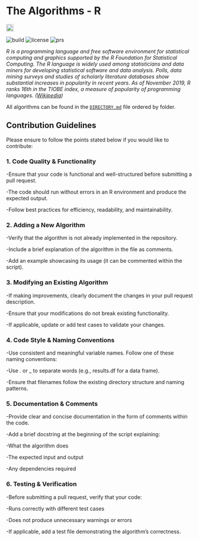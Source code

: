 # The Algorithms - R

<a href="https://gitpod.io/#https://github.com/TheAlgorithms/R">
    <img src="https://img.shields.io/badge/Gitpod-Ready--to--Code-blue?logo=gitpod&style=flat-square" height="20" alt="Gitpod Ready-to-Code">
</a>

![build](https://img.shields.io/badge/build-passing-brightgreen.svg)
![license](https://img.shields.io/badge/License-MIT-brightgreen.svg)
![prs](https://img.shields.io/badge/PRs-welcome-brightgreen.svg)

*R is a programming language and free software environment for statistical computing and graphics supported by the R Foundation for Statistical Computing. The R language is widely used among statisticians and data miners for developing statistical software and data analysis. Polls, data mining surveys and studies of scholarly literature databases show substantial increases in popularity in recent years. As of November 2019, R ranks 16th in the TIOBE index, a measure of popularity of programming languages. ([Wikipedia](https://en.wikipedia.org/wiki/R_(programming_language)))*

All algorithms can be found in the [`DIRECTORY.md`](https://github.com/TheAlgorithms/R/blob/master/DIRECTORY.md) file ordered by folder.
  
## Contribution Guidelines

Please ensure to follow the points stated below if you would like to contribute:
### 1. Code Quality & Functionality

-Ensure that your code is functional and well-structured before submitting a pull request.

-The code should run without errors in an R environment and produce the expected output.

-Follow best practices for efficiency, readability, and maintainability.

### 2. Adding a New Algorithm

-Verify that the algorithm is not already implemented in the repository.

-Include a brief explanation of the algorithm in the file as comments.

-Add an example showcasing its usage (it can be commented within the script).

### 3. Modifying an Existing Algorithm

-If making improvements, clearly document the changes in your pull request description.

-Ensure that your modifications do not break existing functionality.

-If applicable, update or add test cases to validate your changes.

### 4. Code Style & Naming Conventions

-Use consistent and meaningful variable names. Follow one of these naming conventions:

-Use . or _ to separate words (e.g., results.df for a data frame).

-Ensure that filenames follow the existing directory structure and naming patterns.

### 5. Documentation & Comments

-Provide clear and concise documentation in the form of comments within the code.

-Add a brief docstring at the beginning of the script explaining:

-What the algorithm does

-The expected input and output

-Any dependencies required

### 6. Testing & Verification

-Before submitting a pull request, verify that your code:

-Runs correctly with different test cases

-Does not produce unnecessary warnings or errors

-If applicable, add a test file demonstrating the algorithm’s correctness.
